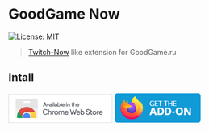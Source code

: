 # GoodGame Now

[![License: MIT](https://img.shields.io/github/license/ultram4rine/goodgame-now?style=flat-square)](https://github.com/ultram4rine/goodgame-now/blob/master/LICENSE)

> [Twitch-Now](https://github.com/Ndragomirov/twitch-now) like extension for GoodGame.ru

## Intall

[![Chrome version](https://github.com/ultram4rine/goodgame-now/blob/master/badges/chrome.png)](https://chrome.google.com/webstore/detail/goodgame-now/bhbaamlhleehhffgngjgkpoajnajkkgg)
[![Firefox version](https://github.com/ultram4rine/goodgame-now/blob/master/badges/firefox.png)](https://addons.mozilla.org/ru/firefox/addon/goodgame-now/)
